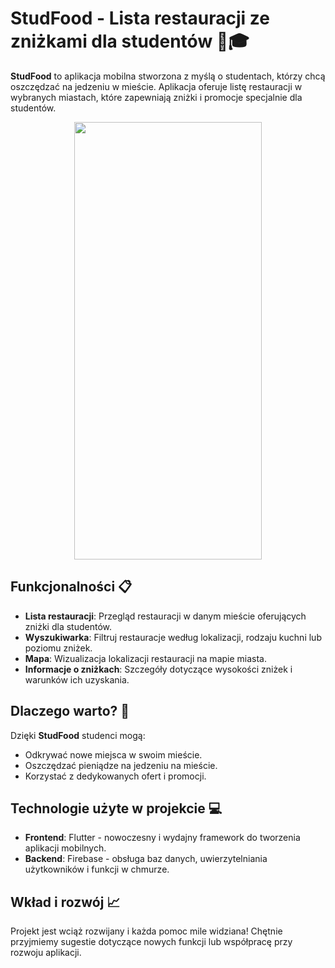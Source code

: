 # StudFood - Lista restauracji ze zniżkami dla studentów 🍔🎓

**StudFood** to aplikacja mobilna stworzona z myślą o studentach, którzy chcą oszczędzać na jedzeniu w mieście. Aplikacja oferuje listę restauracji w wybranych miastach, które zapewniają zniżki i promocje specjalnie dla studentów.
<p align="center">
  <img src="https://i.imgur.com/lxuKdWo.jpeg" width=300 height=700>
  
</p>




## Funkcjonalności 📋
- **Lista restauracji**: Przegląd restauracji w danym mieście oferujących zniżki dla studentów.
- **Wyszukiwarka**: Filtruj restauracje według lokalizacji, rodzaju kuchni lub poziomu zniżek.
- **Mapa**: Wizualizacja lokalizacji restauracji na mapie miasta.
- **Informacje o zniżkach**: Szczegóły dotyczące wysokości zniżek i warunków ich uzyskania.

## Dlaczego warto? 🤔
Dzięki **StudFood** studenci mogą:
- Odkrywać nowe miejsca w swoim mieście.
- Oszczędzać pieniądze na jedzeniu na mieście.
- Korzystać z dedykowanych ofert i promocji.

## Technologie użyte w projekcie 💻
- **Frontend**: Flutter - nowoczesny i wydajny framework do tworzenia aplikacji mobilnych.
- **Backend**: Firebase - obsługa baz danych, uwierzytelniania użytkowników i funkcji w chmurze.


## Wkład i rozwój 📈
Projekt jest wciąż rozwijany i każda pomoc mile widziana! Chętnie przyjmiemy sugestie dotyczące nowych funkcji lub współpracę przy rozwoju aplikacji.  
